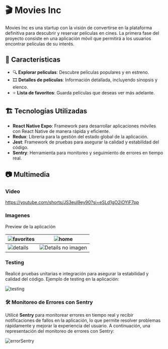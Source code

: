 # 🎬 Movies Inc

Movies Inc es una startup con la visión de convertirse en la plataforma definitiva para descubrir y reservar películas en cines. La primera fase del proyecto consiste en una aplicación móvil que permitirá a los usuarios encontrar películas de su interés.

## 🚀 Características
- 🔍 **Explorar películas**: Descubre películas populares y en estreno.
- 🎞 **Detalles de películas**: Información detallada, incluyendo sinopsis y elenco.
- ⭐ **Lista de favoritos**: Guarda películas que deseas ver más adelante.

## 🏗️ Tecnologías Utilizadas
- **React Native Expo**: Framework para desarrollar aplicaciones móviles con React Native de manera rápida y eficiente.
- **Redux**: Librería para la gestión del estado global de la aplicación.
- **Jest**: Framework de pruebas para asegurar la calidad y estabilidad del código.
- **Sentry**: Herramienta para monitoreo y seguimiento de errores en tiempo real.

## 📷 Multimedia

### Video
https://youtube.com/shorts/JS3eul9ey90?si=eSLd1gO2iOYiF7pp

### Imagenes
Preview de la aplicación

|  ![favorites](https://github.com/user-attachments/assets/282f22dd-5878-484e-a9f4-d24a69a83c37)|  ![home](https://github.com/user-attachments/assets/d06fda4b-c3dc-47da-ae6c-a944d9a80587)|
| --- | --- |
| ![details](https://github.com/user-attachments/assets/12dd5a58-9a36-4b84-9614-342d728079c9) | ![Details no imagen](https://github.com/user-attachments/assets/d06b3840-73cc-42ee-9f49-24165ef935c8) |

### Testing

Realicé pruebas unitarias e integración para asegurar la estabilidad y calidad del código. Ejemplo de testing en la aplicación:

![testing](https://github.com/user-attachments/assets/06225186-f550-408b-8a33-36f882ef1267)

### 🛠️ Monitoreo de Errores con Sentry

Utilicé **Sentry** para monitorear errores en tiempo real y recibir notificaciones de fallos en la aplicación, lo que permite resolver problemas rápidamente y mejorar la experiencia del usuario. A continuación, una representación del monitoreo de errores con Sentry:

![errorSentry](https://github.com/user-attachments/assets/607206da-ed25-4d0b-868a-9c4e8289d783)




